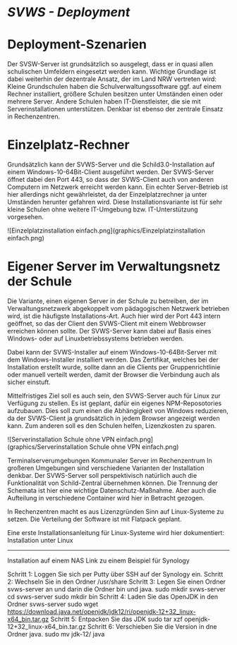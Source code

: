 ***SVWS - Deployment***
====================

# Deployment-Szenarien

Der SVSW-Server ist grundsätzlich so ausgelegt, dass er in quasi allen schulischen Umfeldern eingesetzt werden kann. 
Wichtige Grundlage ist dabei weiterhin der dezentrale Ansatz, der im Land NRW vertreten wird: 
Kleine Grundschulen haben die Schulverwaltungssoftware ggf. auf einem Rechner installiert, größere Schulen besitzen unter Umständen einen oder mehrere Server. 
Andere Schulen haben IT-Dienstleister, die sie mit Serverinstallationen unterstützen. Denkbar ist ebenso der zentrale Einsatz in Rechenzentren. 

# Einzelplatz-Rechner
Grundsätzlich kann der SVWS-Server und die Schild3.0-Installation auf einem Windows-10-64Bit-Client ausgeführt werden. 
Der SVWS-Server öffnet dabei den Port 443, so dass der SVWS-Client auch von anderen Computern im Netzwerk erreicht werden kann.
Ein echter Server-Betrieb ist hier allerdings nicht gewährleistet, da der Einzelplatzrechner ja unter Umständen herunter gefahren wird.
Diese Installationsvariante ist für sehr kleine Schulen ohne weitere IT-Umgebung bzw. IT-Unterstützung vorgesehen.

![Einzelplatzinstallation einfach.png](graphics/Einzelplatzinstallation einfach.png)

# Eigener Server im Verwaltungsnetz der Schule
Die Variante, einen eigenen Server in der Schule zu betreiben, der im Verwaltungsnetzwerk abgekoppelt vom pädagogischen Netzwerk betrieben wird, 
ist die häufigste Installations-Art. Auch hier wird der Port 443 intern geöffnet, so das der Client den SVWS-Client mit einem Webbrowser erreichen können sollte. 
Der SVWS-Server kann dabei auf Basis eines Windows- oder auf Linuxbetriebssystems betrieben werden. 


Dabei kann der SVWS-Installer auf einem Windows-10-64Bit-Server mit dem Windows-Installer installiert werden. 
Das Zertifikat, welches bei der Installation erstellt wurde, sollte dann an die Clients per Gruppenrichtlinie oder manuell verteilt werden, damit der Browser die Verbindung auch als sicher einstuft.

Mittelfristiges Ziel soll es auch sein, den SVWS-Server auch für Linux zur Verfügung zu stellen. Es ist geplant, dafür ein eigenes NPM-Reposotories aufzubauen. Dies soll zum einen die Abhängigkeit von Windows reduzieren, da der SVWS-Client ja grundsätzlich in jedem Browser angezeigt werden kann. Zum anderen soll es den Schulen helfen, Lizenzkosten zu sparen.

![Serverinstallation Schule ohne VPN einfach.png](graphics/Serverinstallation Schule ohne VPN einfach.png)

Terminalserverumgebungen
Kommunaler Server im Rechenzentrum
In großeren Umgebungen sind verschiedene Varianten der Installation denkbar. Der SVWS-Server soll perspektivisch natürlich auch die Funktionalität von Schild-Zentral übernehmen können. Die Trennung der Schemata ist hier eine wichtige Datenschutz-Maßnahme. Aber auch die Aufteilung in verschiedene Container wird hier in Betracht gezogen.

In Rechenzentren macht es aus Lizenzgründen Sinn auf Linux-Systeme zu setzen. Die Verteilung der Software ist mit Flatpack geplant.

Eine erste Installationsanleitung für Linux-Systeme wird hier dokumentiert: Installation unter Linux


---

Installation auf einem NAS
Link zu einem Beispiel für Synology


Schritt 1: Loggen Sie sich per Putty über SSH auf der Synology ein.
Schritt 2: Wechseln Sie in den Ordner /usr/share
Schritt 3: Legen Sie einen Ordner svws-server an und darin die Ordner bin und java.
sudo mkdir svws-server
cd svws-server
sudo mkdir bin
Schritt 4: Laden Sie das OpenJDK in den Ordner svws-server
sudo wget https://download.java.net/openjdk/jdk12/ri/openjdk-12+32_linux-x64_bin.tar.gz
Schritt 5: Entpacken Sie das JDK
sudo tar xzf openjdk-12+32_linux-x64_bin.tar.gz
Schritt 6: Verschieben Sie die Version in dne Ordner java.
sudo mv jdk-12/ java
